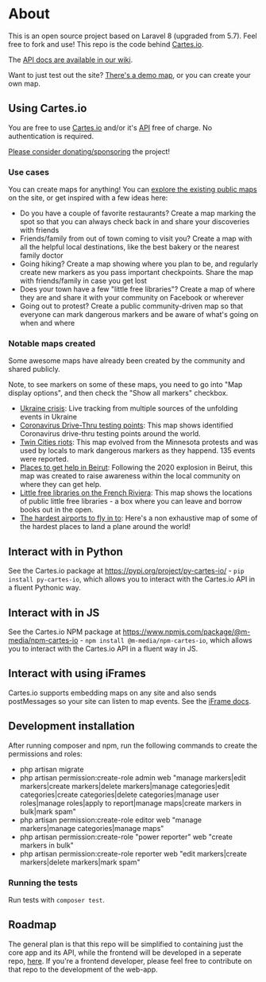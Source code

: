 # About

This is an open source project based on Laravel 8 (upgraded from 5.7). Feel free to fork and use! This repo is the code behind [Cartes.io](https://cartes.io).

The [API docs are available in our wiki](https://github.com/M-Media-Group/Cartes.io/wiki/API).

Want to just test out the site? [There's a demo map](https://cartes.io/maps/048eebe4-8dac-46e2-a947-50b6b8062fec#2/43.7/7.3), or you can create your own map.

## Using Cartes.io

You are free to use [Cartes.io](https://cartes.io) and/or it's [API](https://github.com/M-Media-Group/Cartes.io/wiki/API) free of charge. No authentication is required.

[Please consider donating/sponsoring](https://github.com/sponsors/M-Media-Group) the project!

### Use cases

You can create maps for anything! You can [explore the existing public maps](https://cartes.io) on the site, or get inspired with a few ideas here:
- Do you have a couple of favorite restaurants? Create a map marking the spot so that you can always check back in and share your discoveries with friends
- Friends/family from out of town coming to visit you? Create a map with all the helpful local destinations, like the best bakery or the nearest family doctor
- Going hiking? Create a map showing where you plan to be, and regularly create new markers as you pass important checkpoints. Share the map with friends/family in case you get lost
- Does your town have a few "little free libraries"? Create a map of where they are and share it with your community on Facebook or wherever
- Going out to protest? Create a public community-driven map so that everyone can mark dangerous markers and be aware of what's going on when and where

### Notable maps created

Some awesome maps have already been created by the community and shared publicly.

Note, to see markers on some of these maps, you need to go into "Map display options", and then check the "Show all markers" checkbox.

- [Ukraine crisis](https://cartes.io/maps/139c1aa3-228e-4a8d-9d77-289dc6c70d8e#2/43.7/7.3): Live tracking from multiple sources of the unfolding events in Ukraine
- [Coronavirus Drive-Thru testing points](https://cartes.io/maps/a61bce50-20be-4b31-a7ee-cfaa31325813#2/43.7/7.3): This map shows identified Coronavirus drive-thru testing points around the world.
- [Twin Cities riots](https://cartes.io/maps/651107a9-1d22-46a8-8254-111f7ac74a2b#2/43.7/7.3): This map evolved from the Minnesota protests and was used by locals to mark dangerous markers as they happend. 135 events were reported.
- [Places to get help in Beirut](https://cartes.io/maps/a7967e04-38e6-4328-a0b4-e5d2c3282687#13/33.8889/35.5291): Following the 2020 explosion in Beirut, this map was created to raise awareness within the local community on where they can get help.
- [Little free libraries on the French Riviera](https://cartes.io/maps/4b8e280f-0682-42a7-be43-f3d2ea729f7b#12/43.7111/7.2970): This map shows the locations of public little free libraries - a box where you can leave and borrow books out in the open.
- [The hardest airports to fly in to](https://cartes.io/maps/9dec23f1-5fa9-4841-a1c2-5086968ba8f1): Here's a non exhaustive map of some of the hardest places to land a plane around the world!

## Interact with in Python
See the Cartes.io package at https://pypi.org/project/py-cartes-io/ - `pip install py-cartes-io`, which allows you to interact with the Cartes.io API in a fluent Pythonic way.

## Interact with in JS
See the Cartes.io NPM package at https://www.npmjs.com/package/@m-media/npm-cartes-io - `npm install @m-media/npm-cartes-io`, which allows you to interact with the Cartes.io API in a fluent way in JS.

## Interact with using iFrames
Cartes.io supports embedding maps on any site and also sends postMessages so your site can listen to map events. See the [iFrame docs](https://github.com/M-Media-Group/Cartes.io/wiki/iFrame).

## Development installation

After running composer and npm, run the following commands to create the permissions and roles:
- php artisan migrate
- php artisan permission:create-role admin web "manage markers|edit markers|create markers|delete markers|manage categories|edit categories|create categories|delete categories|manage user roles|manage roles|apply to report|manage maps|create markers in bulk|mark spam"
- php artisan permission:create-role editor web "manage markers|manage categories|manage maps"
- php artisan permission:create-role "power reporter" web "create markers in bulk"
- php artisan permission:create-role reporter web "edit markers|create markers|delete markers|mark spam"

### Running the tests

Run tests with `composer test`.

## Roadmap

The general plan is that this repo will be simplified to containing just the core app and its API, while the frontend will be developed in a seperate repo, [here](https://github.com/M-Media-Group/Cartes.io-Web-App). If you're a frontend developer, please feel free to contribute on that repo to the development of the web-app.
